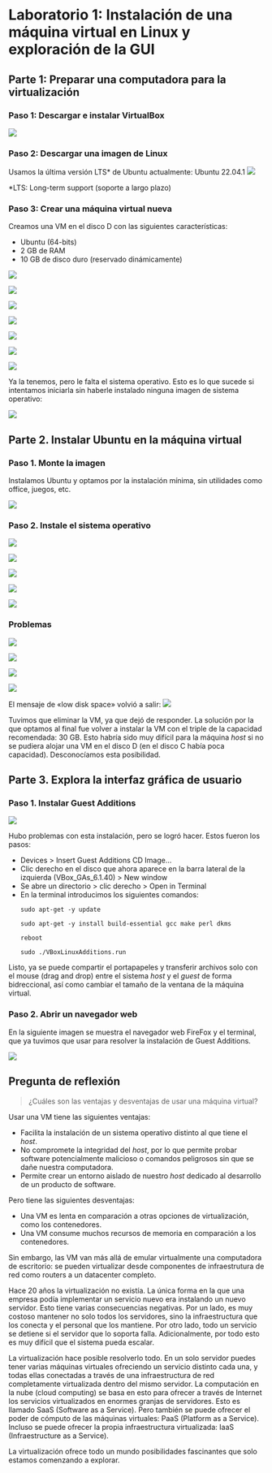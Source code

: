 # Laboratorio 1: Instalación de una máquina virtual en Linux y exploración de la GUI

## Parte 1: Preparar una computadora para la virtualización

### Paso 1: Descargar e instalar VirtualBox

![](sources/2023-03-31-09-30-15.png)

### Paso 2: Descargar una imagen de Linux

Usamos la última versión LTS* de Ubuntu actualmente: Ubuntu 22.04.1 
![](sources/2023-03-31-21-04-33.png)

*LTS: Long-term support (soporte a largo plazo)

### Paso 3: Crear una máquina virtual nueva

Creamos una VM en el disco D con las siguientes características:
- Ubuntu (64-bits)
- 2 GB de RAM
- 10 GB de disco duro (reservado dinámicamente)

![](sources/2023-03-31-10-46-02.png)

![](sources/2023-03-31-10-47-04.png)

![](sources/2023-03-31-10-48-05.png)

![](sources/2023-03-31-10-49-47.png)

![](sources/2023-03-31-10-50-54.png)

![](sources/2023-03-31-10-51-19.png)

![](sources/2023-03-31-11-00-04.png)

Ya la tenemos, pero le falta el sistema operativo. Esto es lo que sucede si intentamos iniciarla sin haberle instalado ninguna imagen de sistema operativo:

![](sources/2023-03-31-11-08-46.png)

## Parte 2. Instalar Ubuntu en la máquina virtual

### Paso 1. Monte la imagen

Instalamos Ubuntu y optamos por la instalación mínima, sin utilidades como office, juegos, etc.

![](sources/2023-03-31-11-05-15.png)

### Paso 2. Instale el sistema operativo

![](sources/2023-03-31-11-14-30.png)

![](sources/2023-03-31-11-21-11.png)

![](sources/2023-03-31-11-30-31.png)

![](sources/2023-03-31-11-37-00.png)

![](sources/2023-03-31-12-15-25.png)

### Problemas

![](sources/2023-03-31-12-21-03.png)

![](sources/2023-03-31-12-28-30.png)

![](sources/2023-03-31-12-31-55.png)

![](sources/2023-03-31-12-37-50.png)

El mensaje de «low disk space» volvió a salir:
![](sources/2023-03-31-12-40-36.png)

Tuvimos que eliminar la VM, ya que dejó de responder. La solución por la que optamos al final fue volver a instalar la VM con el triple de la capacidad recomendada: 30 GB. Esto habría sido muy difícil para la máquina _host_ si no se pudiera alojar una VM en el disco D (en el disco C había poca capacidad). Desconocíamos esta posibilidad.

## Parte 3. Explora la interfaz gráfica de usuario

### Paso 1. Instalar Guest Additions

![](sources/2023-03-31-18-30-40.png)

Hubo problemas con esta instalación, pero se logró hacer. Estos fueron los pasos:
- Devices > Insert Guest Additions CD Image...
- Clic derecho en el disco que ahora aparece en la barra lateral de la izquierda (VBox_GAs_6.1.40) > New window
- Se abre un directorio > clic derecho > Open in Terminal
- En la terminal introducimos los siguientes comandos:
    ```
    sudo apt-get -y update

    sudo apt-get -y install build-essential gcc make perl dkms 
    
    reboot

    sudo ./VBoxLinuxAdditions.run
    ```
Listo, ya se puede compartir el portapapeles y transferir archivos solo con el mouse (drag and drop) entre el sistema _host_ y el _guest_ de forma bidreccional, así como cambiar el tamaño de la ventana de la máquina virtual.

### Paso 2. Abrir un navegador web

En la siguiente imagen se muestra el navegador web FireFox y el terminal, que ya tuvimos que usar para resolver la instalación de Guest Additions.

![](sources/2023-03-31-20-21-24.png)

## Pregunta de reflexión 

> ¿Cuáles son las ventajas y desventajas de usar una máquina virtual?

Usar una VM tiene las siguientes ventajas:
- Facilita la instalación de un sistema operativo distinto al que tiene el _host_.
- No compromete la integridad del _host_, por lo que permite probar software potencialmente malicioso o comandos peligrosos sin que se dañe nuestra computadora.
- Permite crear un entorno aislado de nuestro _host_ dedicado al desarrollo de un producto de software.

Pero tiene las siguientes desventajas:
- Una VM es lenta en comparación a otras opciones de virtualización, como los contenedores.
- Una VM consume muchos recursos de memoria en comparación a los contenedores.

Sin embargo, las VM van más allá de emular virtualmente una computadora de escritorio: se pueden virtualizar desde componentes de infraestrutura de red como routers a un datacenter completo.

Hace 20 años la virtualización no existía. La única forma en la que una empresa podía implementar un servicio nuevo era instalando un nuevo servidor. Esto tiene varias consecuencias negativas. Por un lado, es muy costoso mantener no solo todos los servidores, sino la infraestructura que los conecta y el personal que los mantiene. Por otro lado, todo un servicio se detiene si el servidor que lo soporta falla. Adicionalmente, por todo esto es muy difícil que el sistema pueda escalar.

La virtualización hace posible resolverlo todo. En un solo servidor puedes tener varias máquinas virtuales ofreciendo un servicio distinto cada una, y todas ellas conectadas a través de una infraestructura de red completamente virtualizada dentro del mismo servidor. La computación en la nube (cloud computing) se basa en esto para ofrecer a través de Internet los servicios virtualizados en enormes granjas de servidores. Esto es llamado SaaS (Software as a Service). Pero también se puede ofrecer el poder de cómputo de las máquinas virtuales: PaaS (Platform as a Service). Incluso se puede ofrecer la propia infraestructura virtualizada: IaaS (Infraestructure as a Service).

La virtualización ofrece todo un mundo posibilidades fascinantes que solo estamos comenzando a explorar.
